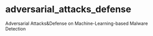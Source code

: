 # adversarial_attacks_defense
Adversarial Attacks&amp;Defense on Machine-Learning-based Malware Detection
